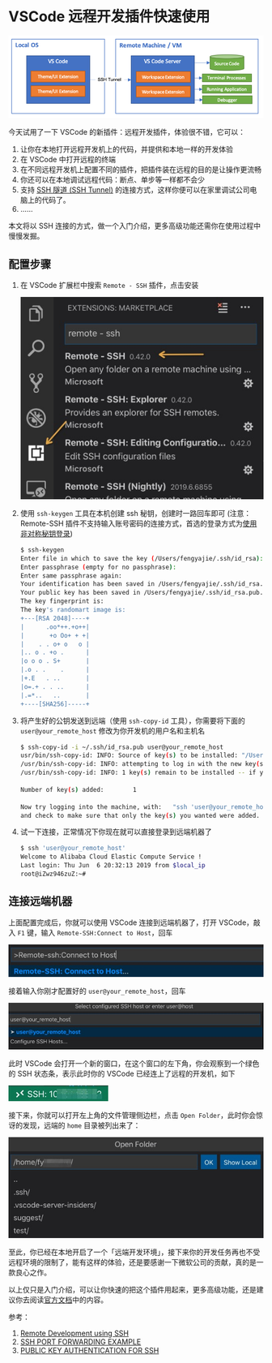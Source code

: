 # VSCode 远程开发插件快速使用

![](https://github.com/jieniu/articles/blob/master/docs/.vuepress/public/architecture-ssh.png?raw=true)

今天试用了一下 VSCode 的新插件：远程开发插件，体验很不错，它可以：

1. 让你在本地打开远程开发机上的代码，并提供和本地一样的开发体验
2. 在 VSCode 中打开远程的终端
3. 在不同远程开发机上配置不同的插件，把插件装在远程的目的是让操作更流畅
4. 你还可以在本地调试远程代码：断点、单步等一样都不会少
5. 支持 [SSH 隧道 (SSH Tunnel)](https://www.ssh.com/ssh/tunneling/example) 的连接方式，这样你便可以在家里调试公司电脑上的代码了。
6. ……

本文将以 SSH 连接的方式，做一个入门介绍，更多高级功能还需你在使用过程中慢慢发掘。

## 配置步骤

1. 在 VSCode 扩展栏中搜索 `Remote - SSH` 插件，点击安装

   ![image-20190606233135823](https://github.com/jieniu/articles/blob/master/docs/.vuepress/public/image-20190606233135823.png?raw=true)

2. 使用 `ssh-keygen` 工具在本机创建 ssh 秘钥，创建时一路回车即可 (注意：Remote-SSH 插件不支持输入账号密码的连接方式，首选的登录方式为[使用非对称秘钥登录](https://www.ssh.com/ssh/public-key-authentication))

   ```bash
   $ ssh-keygen
   Enter file in which to save the key (/Users/fengyajie/.ssh/id_rsa): 
   Enter passphrase (empty for no passphrase):
   Enter same passphrase again:
   Your identification has been saved in /Users/fengyajie/.ssh/id_rsa.
   Your public key has been saved in /Users/fengyajie/.ssh/id_rsa.pub.
   The key fingerprint is:
   The key's randomart image is:
   +---[RSA 2048]----+
   |      .oo*++.+o++|
   |       +o Oo+ + +|
   |    . . o+ o   o |
   |.. o . +o .      |
   |o o o . S+       |
   |.o . .    .      |
   |+.E   . ..       |
   |o=.+ . . ..      |
   |.=*..   ..       |
   +----[SHA256]-----+
   ```

3. 将产生好的公钥发送到远端（使用 `ssh-copy-id` 工具），你需要将下面的 `user@your_remote_host` 修改为你开发机的用户名和主机名

   ```bash
   $ ssh-copy-id -i ~/.ssh/id_rsa.pub user@your_remote_host
   usr/bin/ssh-copy-id: INFO: Source of key(s) to be installed: "/Users/fengyajie/.ssh/id_rsa.pub"
   /usr/bin/ssh-copy-id: INFO: attempting to log in with the new key(s), to filter out any that are already installed
   /usr/bin/ssh-copy-id: INFO: 1 key(s) remain to be installed -- if you are prompted now it is to install the new keys
   
   Number of key(s) added:        1
   
   Now try logging into the machine, with:   "ssh 'user@your_remote_host'"
   and check to make sure that only the key(s) you wanted were added.
   ```

4. 试一下连接，正常情况下你现在就可以直接登录到远端机器了

   ```bash
   $ ssh 'user@your_remote_host'
   Welcome to Alibaba Cloud Elastic Compute Service !
   Last login: Thu Jun  6 20:32:13 2019 from $local_ip
   root@iZwz946zuZ:~#
   ```

## 连接远端机器

上面配置完成后，你就可以使用 VSCode 连接到远端机器了，打开 VSCode，敲入 `F1` 键，输入 `Remote-SSH:Connect to Host`，回车 

![image-20190606234544034](https://github.com/jieniu/articles/blob/master/docs/.vuepress/public/image-20190606234544034.png?raw=true)

接着输入你刚才配置好的 `user@your_remote_host`，回车

![image-20190606234722725](https://github.com/jieniu/articles/blob/master/docs/.vuepress/public/image-20190606234722725.png?raw=true)

此时 VSCode 会打开一个新的窗口，在这个窗口的左下角，你会观察到一个绿色的 SSH 状态条，表示此时你的 VSCode 已经连上了远程的开发机，如下

![image-20190606235035247](https://github.com/jieniu/articles/blob/master/docs/.vuepress/public/image-20190606235035247.png?raw=true)

接下来，你就可以打开左上角的文件管理侧边栏，点击 `Open Folder`，此时你会惊讶的发现，远端的 `home` 目录被列出来了：

![image-20190606235406685](https://github.com/jieniu/articles/blob/master/docs/.vuepress/public/image-20190606235406685.png?raw=true)

至此，你已经在本地开启了一个「远端开发环境」，接下来你的开发任务再也不受远程环境的限制了，能有这样的体验，还是要感谢一下微软公司的贡献，真的是一款良心之作。



以上仅只是入门介绍，可以让你快速的把这个插件用起来，更多高级功能，还是建议你去阅读[官方文档](https://code.visualstudio.com/docs/remote/ssh)中的内容。



参考：

1. [Remote Development using SSH](https://code.visualstudio.com/docs/remote/ssh)
2. [SSH PORT FORWARDING EXAMPLE](https://www.ssh.com/ssh/tunneling/example)
3. [PUBLIC KEY AUTHENTICATION FOR SSH](https://www.ssh.com/ssh/public-key-authentication)
